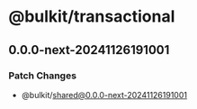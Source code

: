# @bulkit/transactional

## 0.0.0-next-20241126191001

### Patch Changes

- @bulkit/shared@0.0.0-next-20241126191001
